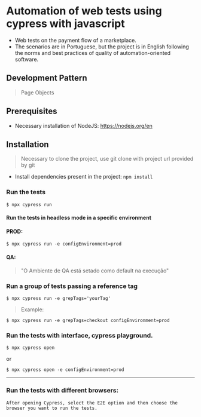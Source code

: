 # Automation of web tests using cypress with javascript

- Web tests on the payment flow of a marketplace.
- The scenarios are in Portuguese, but the project is in English following the norms and best practices of quality of automation-oriented software.

## Development Pattern

> Page Objects

## Prerequisites

- Necessary installation of NodeJS:
https://nodejs.org/en

## Installation

> Necessary to clone the project, use git clone with project url provided by git

- Install dependencies present in the project:
`npm install`

### Run the tests
```
$ npx cypress run
```
#### Run the tests in headless mode in a specific environment

#### PROD:
```
$ npx cypress run -e configEnvironment=prod
```

#### QA:
> "O Ambiente de QA está setado como default na execução"

### Run a group of tests passing a reference tag
```
$ npx cypress run -e grepTags='yourTag' 
```
> Example: 
```
$ npx cypress run -e grepTags=checkout configEnvironment=prod
```

### Run the tests with interface, cypress playground.

```
$ npx cypress open
```

or 

```
$ npx cypress open -e configEnvironment=prod
```

---

### Run the tests with different browsers: 
    After opening Cypress, select the E2E option and then choose the browser you want to run the tests.
